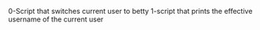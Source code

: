 0-Script that switches current user to betty
1-script that prints the effective username of the current user
